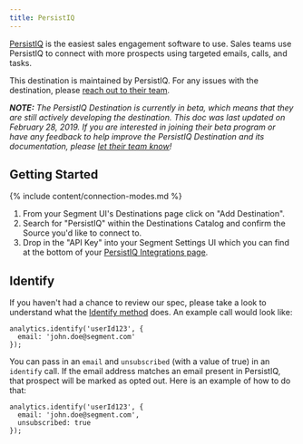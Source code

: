 ```yaml
---
title: PersistIQ
---
```

[PersistIQ](https://www.persistiq.com/?utm_source=segmentio&utm_medium=docs&utm_campaign=partners) is the easiest sales engagement software to use. Sales teams use PersistIQ to connect with more prospects using targeted emails, calls, and tasks.

This destination is maintained by PersistIQ. For any issues with the destination, please [reach out to their team](mailto:support@persistiq.com).

_**NOTE:** The PersistIQ Destination is currently in beta, which means that they are still actively developing the destination. This doc was last updated on February 28, 2019. If you are interested in joining their beta program or have any feedback to help improve the PersistIQ Destination and its documentation, please [let  their team know](mailto:support@persistiq.com)!_


## Getting Started

{% include content/connection-modes.md %}

1. From your Segment UI's Destinations page click on "Add Destination".
2. Search for "PersistIQ" within the Destinations Catalog and confirm the Source you'd like to connect to.
3. Drop in the "API Key" into your Segment Settings UI which you can find at the bottom of your [PersistIQ Integrations page](https://persistiq.com/app#/integrations).


## Identify

If you haven't had a chance to review our spec, please take a look to understand what the [Identify method](https://segment.com/docs/spec/identify/) does. An example call would look like:
```
analytics.identify('userId123', {
  email: 'john.doe@segment.com'
});
```

You can pass in an `email` and `unsubscribed` (with a value of true) in an `identify` call. If the email address matches an email present in PersistIQ, that prospect will be marked as opted out. Here is an example of how to do that:

```
analytics.identify('userId123', {
  email: 'john.doe@segment.com',
  unsubscribed: true
});
```
